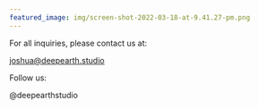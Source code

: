 ```yaml
---
featured_image: img/screen-shot-2022-03-18-at-9.41.27-pm.png
---
```


For all inquiries, please contact us at:

joshua@deepearth.studio

Follow us:

@deepearthstudio
